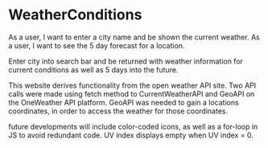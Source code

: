 # WeatherConditions

As a user, I want to enter a city name and be shown the current weather.
As a user, I want to see the 5 day forecast for a location.

Enter city into search bar and be returned with weather information for current conditions 
as well as 5 days into the future. 

This website derives functionality from the open weather API site.
Two API calls were made using fetch method to CurrentWeatherAPI and GeoAPI on the OneWeather API platform.
GeoAPI was needed to gain a locations coordinates, in order to access the weather for those coordinates.

future developments will include color-coded icons, as well as a for-loop in JS to avoid redundant code. 
UV index displays empty when UV index = 0.